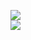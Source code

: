 [![](https://img.shields.io/badge/Made%20With-Github%20Spray-lightgrey.svg?style=for-the-badge&logo=github)](https://github.com/Annihil/github-spray#1937)  
[![](https://i.imgur.com/2DrTn0Z.gif)](https://github.com/Annihil/github-spray)